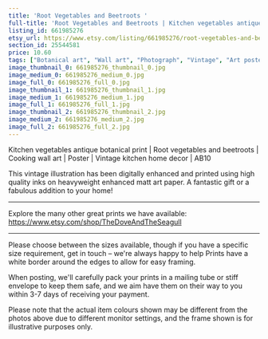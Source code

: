 ```yaml
---
title: 'Root Vegetables and Beetroots '
full-title: 'Root Vegetables and Beetroots | Kitchen vegetables antique botanical print | Cooking wall art | Poster | Vintage kitchen home decor | AB10'
listing_id: 661985276
etsy_url: https://www.etsy.com/listing/661985276/root-vegetables-and-beetroots-kitchen?utm_source=site&utm_medium=api&utm_campaign=api
section_id: 25544581
price: 10.60
tags: ["Botanical art", "Wall art", "Photograph", "Vintage", "Art poster", "Kitchen wall art", "Vegetables print", "Vegetables poster", "Home decor", "Kitchen print", "Antique botanical", "Gardening print", "Gardening wall art"]
image_thumbnail_0: 661985276_thumbnail_0.jpg
image_medium_0: 661985276_medium_0.jpg
image_full_0: 661985276_full_0.jpg
image_thumbnail_1: 661985276_thumbnail_1.jpg
image_medium_1: 661985276_medium_1.jpg
image_full_1: 661985276_full_1.jpg
image_thumbnail_2: 661985276_thumbnail_2.jpg
image_medium_2: 661985276_medium_2.jpg
image_full_2: 661985276_full_2.jpg
---
```

Kitchen vegetables antique botanical print | Root vegetables and beetroots | Cooking wall art | Poster | Vintage kitchen home decor | AB10

This vintage illustration has been digitally enhanced and printed using high quality inks on heavyweight enhanced matt art paper. A fantastic gift or a fabulous addition to your home!
 
---

Explore the many other great prints we have available: https://www.etsy.com/shop/TheDoveAndTheSeagull

---

Please choose between the sizes available, though if you have a specific size requirement, get in touch – we&#39;re always happy to help Prints have a white border around the edges to allow for easy framing.

When posting, we&#39;ll carefully pack your prints in a mailing tube or stiff envelope to keep them safe, and we aim have them on their way to you within 3-7 days of receiving your payment.

Please note that the actual item colours shown may be different from the photos above due to different monitor settings, and the frame shown is for illustrative purposes only.
